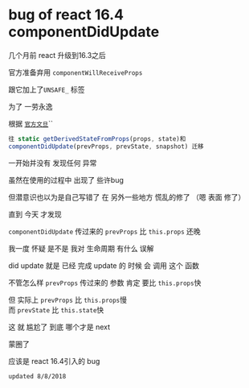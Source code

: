 # bug of react 16.4 componentDidUpdate

几个月前 react 升级到16.3之后

官方准备弃用 `componentWillReceiveProps`

跟它加上了`UNSAFE_` 标签

为了 一劳永逸

根据 [`官方文旦`](https://reactjs.org/docs/react-component.html)\`\`

```jsx
往 static getDerivedStateFromProps(props, state)和
componentDidUpdate(prevProps, prevState, snapshot) 迁移
```

一开始并没有 发现任何 异常

虽然在使用的过程中 出现了 些许bug

但潜意识也以为是自己写错了 在 另外一些地方 慌乱的修了 （嗯 表面 修了）

直到 今天 才发现

`componentDidUpdate` 传过来的 `prevProps` 比 `this.props` 还晚

我一度 怀疑 是不是 我对 生命周期 有什么 误解

did update 就是 已经 完成 update 的 时候 会 调用 这个 函数

不管怎么样 `prevProps` 传过来的 参数 肯定 要比 `this.props`快

但 实际上 `prevProps` 比 `this.props`慢  
而 `prevState` 比 `this.state`快

这 就 尴尬了 到底 哪个才是 next

蒙圈了

应该是 react 16.4引入的 bug

`updated 8/8/2018`

